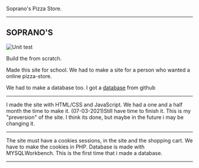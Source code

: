 Soprano's Pizza Store.

---------------------------------------------
SOPRANO'S
---------------------
![Unit test](https://github.com/geohot/tinygrad/workflows/Unit%20Tests/badge.svg)

Build the from scratch.

Made this site for school. We had to make a site for a person who wanted a online pizza-store. 


We had to make a database too. I got a [database](https://github.com/ai-santos/pizza-database) from github

------------------------------------
I made the site with HTML/CSS and JavaScript. We had a one and a half month the time to make it.
(07-03-2021)Still have time to finish it. This is my "preversion" of the site. I think its done, but maybe in the future i may be changing it. 

--------------------------------------------------

The site must have a cookies sessions, in the site and the shopping cart. We have to make the cookies in PHP.
Database is made with MYSQLWorkbench. This is the first time that i made a database. 

-------------------------------------------
